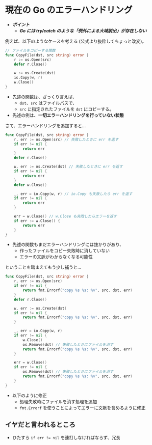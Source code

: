 # 現在の Go のエラーハンドリング

- **_ポイント_**
  - **_Go には try/catch のような「例外による大域脱出」が存在しない_**

例えば、以下のようなケースを考える (公式より抜粋してちょっと改変)。

```go
// ファイルをコピーする関数
func CopyFile(dst, src string) error {
	r := os.Open(src)
	defer r.Close()

	w := os.Create(dst)
	io.Copy(w, r)
	w.Close()
}
```

- 先述の関数は、ざっくり言えば、
  - `dst`、`src` はファイルパスで、
  - `src` に指定されたファイルを `dst` にコピーする。
- 先述の例は、**一切エラーハンドリングを行っていない状態**

さて、エラーハンドリングを追加すると…

```go
func CopyFile(dst, src string) error {
	r, err := os.Open(src) // 失敗したときに err を返す
	if err != nil {
		return err
	}
	defer r.Close()

	w, err := os.Create(dst) // 失敗したときに err を返す
	if err != nil {
		return err
	}
	defer w.Close()

	_, err = io.Copy(w, r) // io.Copy も失敗したら err を返す
	if err != nil {
		return err
	}

	err = w.Close() // w.Close も失敗したらエラーを返す
	if err := w.Close() {
		return err
	}
}
```

- 先述の関数もまだエラーハンドリングには抜かりがあり、
  - 作ったファイルをコピー失敗時に消していない
  - エラーの文脈がわからなくなる可能性

ということを踏まえてもう少し補うと…

```go
func CopyFile(dst, src string) error {
	r, err := os.Open(src)
	if err != nil {
		return fmt.Errorf("copy %s %s: %v", src, dst, err)
	}
	defer r.Close()

	w, err := os.Create(dst)
	if err != nil {
		return fmt.Errorf("copy %s %s: %v", src, dst, err)
	}

	_, err = io.Copy(w, r)
	if err != nil {
		w.Close()
		os.Remove(dst) // 失敗したときにファイルを消す
		return fmt.Errorf("copy %s %s: %v", src, dst, err)
	}

	err = w.Close()
	if err != nil {
		os.Remove(dst) // 失敗したときにファイルを消す
		return fmt.Errorf("copy %s %s: %v", src, dst, err)
	}
}
```

- 以下のように修正
  - 処理失敗時にファイルを消す処理を追加
  - `fmt.Errorf` を使うことによってエラーに文脈を含めるように修正

## イヤだと言われるところ

- ひたすら `if err != nil` を連打しなければならず、冗長
